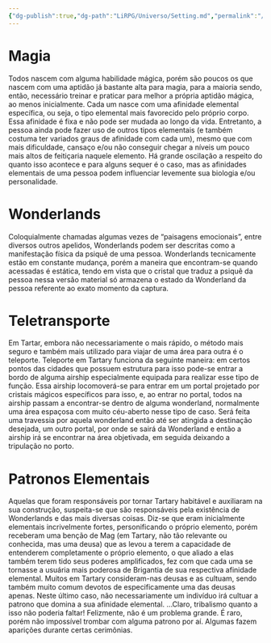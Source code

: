 ```yaml
---
{"dg-publish":true,"dg-path":"LiRPG/Universo/Setting.md","permalink":"/li-rpg/universo/setting/","created":"2025-01-10T21:50:16.229-03:00","updated":"2025-01-12T02:31:35.825-03:00"}
---
```



# Magia

Todos nascem com alguma habilidade mágica, porém são poucos os que nascem com uma aptidão já bastante alta para magia, para a maioria sendo, então, necessário treinar e praticar para melhor a própria aptidão mágica, ao menos inicialmente. Cada um nasce com uma afinidade elemental específica, ou seja, o tipo elemental mais favorecido pelo próprio corpo. Essa afinidade é fixa e não pode ser mudada ao longo da vida. Entretanto, a pessoa ainda pode fazer uso de outros tipos elementais (e também costuma ter variados graus de afinidade com cada um), mesmo que com mais dificuldade, cansaço e/ou não conseguir chegar a níveis um pouco mais altos de feitiçaria naquele elemento. Há grande oscilação a respeito do quanto isso acontece e para alguns sequer é o caso, mas as afinidades elementais de uma pessoa podem influenciar levemente sua biologia e/ou personalidade.

# Wonderlands

Coloquialmente chamadas algumas vezes de “paisagens emocionais”, entre diversos outros apelidos, Wonderlands podem ser descritas como a manifestação física da psiquê de uma pessoa. Wonderlands tecnicamente estão em constante mudança, porém a maneira que encontram-se quando acessadas é estática, tendo em vista que o cristal que traduz a psiquê da pessoa nessa versão material só armazena o estado da Wonderland da pessoa referente ao exato momento da captura.

# Teletransporte

Em Tartar, embora não necessariamente o mais rápido, o método mais seguro e também mais utilizado para viajar de uma área para outra é o teleporte. Teleporte em Tartary funciona da seguinte maneira: em certos pontos das cidades que possuem estrutura para isso pode-se entrar a bordo de alguma airship especialmente equipada para realizar esse tipo de função. Essa airship locomoverá-se para entrar em um portal projetado por cristais mágicos específicos para isso, e, ao entrar no portal, todos na airship passam a encontrar-se dentro de alguma wonderland, normalmente uma área espaçosa com muito céu-aberto nesse tipo de caso. Será feita uma travessia por aquela wonderland então até ser atingida a destinação desejada, um outro portal, por onde se sairá da Wonderland e então a airship irá se encontrar na área objetivada, em seguida deixando a tripulação no porto.

# Patronos Elementais

Aquelas que foram responsáveis por tornar Tartary habitável e auxiliaram na sua construção, suspeita-se que são responsáveis pela existência de Wonderlands e das mais diversas coisas. Diz-se que eram inicialmente elementais incrivelmente fortes, personificando o próprio elemento, porém receberam uma benção de Mag (em Tartary, não tão relevante ou conhecida, mas uma deusa) que as levou a terem a capacidade de entenderem completamente o próprio elemento, o que aliado a elas também terem tido seus poderes amplificados, fez com que cada uma se tornasse a usuária mais poderosa de Brigantia de sua respectiva afinidade elemental. Muitos em Tartary consideram-nas deusas e as cultuam, sendo também muito comum devotos de especificamente uma das deusas apenas. Neste último caso, não necessariamente um indivíduo irá cultuar a patrono que domina a sua afinidade elemental. ...Claro, tribalismo quanto a isso não poderia faltar! Felizmente, não é um problema grande. É raro, porém não impossível trombar com alguma patrono por aí. Algumas fazem aparições durante certas cerimônias.